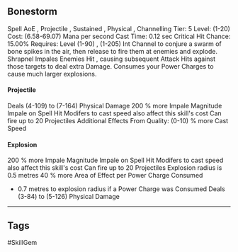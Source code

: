 ## Bonestorm
Spell
AoE , Projectile , Sustained , Physical , Channelling
Tier: 5
Level: (1-20)
Cost: (6.58-69.07) Mana per second
Cast Time: 0.12 sec
Critical Hit Chance: 15.00%
Requires: Level (1-90) , (1-205) Int
Channel to conjure a swarm of bone spikes in the air, then release to fire them at enemies and explode. Shrapnel Impales Enemies Hit , causing subsequent Attack Hits against those targets to deal extra Damage. Consumes your Power Charges to cause much larger explosions.
#### Projectile
Deals (4-109) to (7-164) Physical Damage
200 % more Impale Magnitude
Impale on Spell Hit
Modifers to cast speed also affect this skill's cost
Can fire up to 20 Projectiles
Additional Effects From Quality:
(0-10) % more Cast Speed
#### Explosion
200 % more Impale Magnitude
Impale on Spell Hit
Modifers to cast speed also affect this skill's cost
Can fire up to 20 Projectiles
Explosion radius is 0.5 metres
40 % more Area of Effect per Power Charge Consumed
+ 0.7 metres to explosion radius if a Power Charge was Consumed
Deals (3-84) to (5-126) Physical Damage

---
## Tags
#SkillGem
